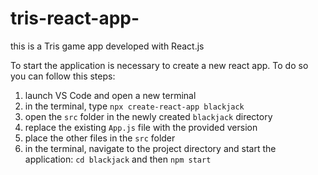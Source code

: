 # tris-react-app-
this is a Tris game app developed with React.js

To start the application is necessary to create a new react app. To do so you can follow this steps:
1. launch VS Code and open a new terminal
2. in the terminal, type `npx create-react-app blackjack`
3. open the `src` folder in the newly created `blackjack` directory
4. replace the existing `App.js` file with the provided version
5. place the other files in the `src` folder
6. in the terminal, navigate to the project directory and start the application: `cd blackjack` and then `npm start`
